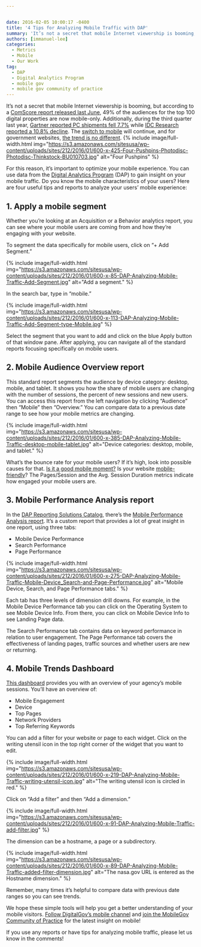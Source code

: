 ```yaml
---


date: 2016-02-05 10:00:17 -0400
title: '4 Tips for Analyzing Mobile Traffic with DAP'
summary: 'It’s not a secret that mobile Internet viewership is booming, but according to a ComScore report released last June, 49% of the audiences for the top 100 digital properties are now mobile-only. Additionally, during the third quarter last year, Gartner reported PC shipments fell 7.7% while IDC Research reported a 10.8% decline. The switch to'
authors: [immanuel-lee]
categories:
  - Metrics
  - Mobile
  - Our Work
tag:
  - DAP
  - Digital Analytics Program
  - mobile gov
  - mobile gov community of practice
---
```


It’s  not a secret that mobile Internet viewership is booming, but according to a [ComScore report released last June](http://www.comscore.com/Insights/Presentations-and-Whitepapers/2015/The-Global-Mobile-Report), 49% of the audiences for the top 100 digital properties are now mobile-only. Additionally, during the third quarter last year, [Gartner reported PC shipments fell 7.7%](http://www.gartner.com/newsroom/id/3146617) while [IDC Research reported a 10.8% decline](http://www.idc.com/getdoc.jsp?containerId=prUS25955515). The [switch to mobile](https://www.WHATEVER/2015/11/24/trends-on-tuesday-what-mobile-devices-do-people-use-to-access-federal-sites/) will continue, and for government websites, [the trend is no different](https://www.WHATEVER/2015/10/21/gov-analytics-breakdown-2-mobile-is-bigger-than-ever/). 
{% include image/full-width.html img="https://s3.amazonaws.com/sitesusa/wp-content/uploads/sites/212/2016/01/600-x-425-Four-Pushpins-Photodisc-Photodisc-Thinkstock-BU010703.jpg" alt="Four Pushpins" %} 

For this reason, it’s  important to optimize your mobile experience. You can use data from the [Digital Analytics Program](https://www.WHATEVER/services/dap/) (DAP) to gain insight on your mobile traffic. Do you know the mobile characteristics of your users? Here are four useful tips and reports to analyze your users’ mobile experience:

## 1. Apply a mobile segment

Whether you’re looking at an Acquisition or a Behavior analytics report, you can see where your mobile users are coming from and how they’re engaging with your website.

To segment the data specifically for mobile users, click on &#8220;+ Add Segment.&#8221;


{% include image/full-width.html img="https://s3.amazonaws.com/sitesusa/wp-content/uploads/sites/212/2016/01/600-x-85-DAP-Analyzing-Mobile-Traffic-Add-Segment.jpg" alt="Add a segment." %}

In the search bar, type in “mobile.”


{% include image/full-width.html img="https://s3.amazonaws.com/sitesusa/wp-content/uploads/sites/212/2016/01/600-x-113-DAP-Analyzing-Mobile-Traffic-Add-Segment-type-Mobile.jpg" %}

Select the segment that you want to add and click on the blue Apply button of that window pane. After applying, you can navigate all of the standard reports focusing specifically on mobile users.

## 2. Mobile Audience Overview report

This standard report segments the audience by device category: desktop, mobile, and tablet. It shows you how the share of mobile users are changing with the number of sessions, the percent of new sessions and new users. You can access this report from the left navigation by clicking &#8220;Audience&#8221; then &#8220;Mobile&#8221; then &#8220;Overview.&#8221; You can compare data to a previous date range to see how your mobile metrics are changing.


{% include image/full-width.html img="https://s3.amazonaws.com/sitesusa/wp-content/uploads/sites/212/2016/01/600-x-385-DAP-Analyzing-Mobile-Traffic-desktop-mobile-tablet.jpg" alt="Device categories: desktop, mobile, and tablet." %}

What’s  the bounce rate for your mobile users? If it’s  high, look into possible causes for that. [Is it a good mobile moment?](https://www.WHATEVER/2015/06/01/finding-the-best-mobile-moment-is-the-first-stepping-stone-to-anytime-anywhere-government/) Is your website [mobile-friendly](https://www.WHATEVER/2015/10/23/is-your-site-mobile-friendly/)? The Pages/Session and the Avg. Session Duration metrics indicate how engaged your mobile users are.

## 3. Mobile Performance Analysis report

In the [DAP Reporting Solutions Catalog](https://www.WHATEVER/2015/08/06/need-actionable-analytics-reports-heres-help/), there’s  the [Mobile Performance Analysis report](https://www.google.com/analytics/web/importing?utm_source=&utm_medium=&utm_term=&utm_content=&utm_campaign=#importing/a47271808w78480411p81147915/%3F_.objectId%3DuD1DEMTQRwOEV24Bigf4cQ%26_.selectedProfile%3D/). It’s  a custom report that provides a lot of great insight in one report, using three tabs:

  * Mobile Device Performance
  * Search Performance
  * Page Performance


{% include image/full-width.html img="https://s3.amazonaws.com/sitesusa/wp-content/uploads/sites/212/2016/01/600-x-275-DAP-Analyzing-Mobile-Traffic-Mobile-Device_Search-and-Page-Performance.jpg" alt="Mobile Device, Search, and Page Performance tabs." %}

Each tab has three levels of dimension drill downs. For example, in the Mobile Device Performance tab you can click on the Operating System to see Mobile Device Info. From there, you can click on Mobile Device Info to see Landing Page data.

The Search Performance tab contains data on keyword performance in relation to user engagement. The Page Performance tab covers the effectiveness of landing pages, traffic sources and whether users are new or returning.

## 4. Mobile Trends Dashboard

[This dashboard](https://www.google.com/analytics/web/importing?utm_source=&utm_medium=&utm_term=&utm_content=&utm_campaign=#importing/a47271808w78480411p81147915/%3F_.objectId%3DCR5mxPUlS8S5jpUk1x1gTg%26_.selectedProfile%3D/) provides you with an overview of your agency’s  mobile sessions. You’ll have an overview of:

  * Mobile Engagement
  * Device
  * Top Pages
  * Network Providers
  * Top Referring Keywords

You can add a filter for your website or page to each widget. Click on the writing utensil icon in the top right corner of the widget that you want to edit.


{% include image/full-width.html img="https://s3.amazonaws.com/sitesusa/wp-content/uploads/sites/212/2016/01/600-x-219-DAP-Analyzing-Mobile-Traffic-writing-utensil-icon.jpg" alt="The writing utensil icon is circled in red." %}

Click on “Add a filter” and then “Add a dimension.”


{% include image/full-width.html img="https://s3.amazonaws.com/sitesusa/wp-content/uploads/sites/212/2016/01/600-x-91-DAP-Analyzing-Mobile-Traffic-add-filter.jpg" %}

The dimension can be a hostname, a page or a subdirectory.


{% include image/full-width.html img="https://s3.amazonaws.com/sitesusa/wp-content/uploads/sites/212/2016/01/600-x-89-DAP-Analyzing-Mobile-Traffic-added-filter-dimension.jpg" alt="The nasa.gov URL is entered as the Hostname dimension." %}

Remember, many times it’s  helpful to compare data with previous date ranges so you can see trends.

We hope these simple tools will help you get a better understanding of your mobile visitors. [Follow DigitalGov’s  mobile channel](https://www.WHATEVER/category/mobile/) and [join the MobileGov Community of Practice](https://www.WHATEVER/communities/mobile/) for the latest insight on mobile!

If you use any reports or have tips for analyzing mobile traffic, please let us know in the comments!